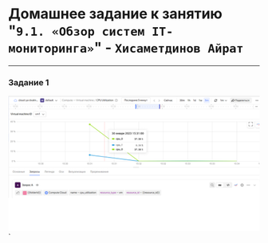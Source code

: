 # Домашнее задание к занятию "`9.1. «Обзор систем IT-мониторинга»`" - `Хисаметдинов Айрат`

---

### Задание 1


![CPU.png](https://github.com/ya-haf/HAF-8-03-hw/blob/main/img/CPU.png?raw=true)`
